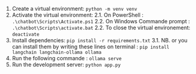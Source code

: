 1. Create a virtual environment: `python -m venv venv`
2. Activate the virtual environment:
   2.1. On PowerShell : `.\chatbot\Scripts\Activate.ps1`
   2.2. On Windows Commande prompt : `.\chatbot\Scripts\activate.bat`
   2.2. To close the virtual environement:
   `deactivate`
3. Install dependencies: `pip install -r requirements.txt`
   3.1. NB. or you can install them by writing these lines on terminal :
   `pip install langchain langchain-ollama ollama`
4. Run the following commande : `ollama serve`
5. Run the development server: `python app.py`
